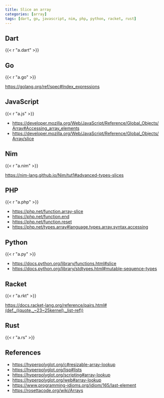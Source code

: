 ```yaml
---
title: Slice an array
categories: [array]
tags: [dart, go, javascript, nim, php, python, racket, rust]
---
```


## Dart

{{< r "a.dart" >}}

## Go

{{< r "a.go" >}}

<https://golang.org/ref/spec#Index_expressions>

## JavaScript

{{< r "a.js" >}}

- <https://developer.mozilla.org/Web/JavaScript/Reference/Global_Objects/Array#Accessing_array_elements>
- <https://developer.mozilla.org/Web/JavaScript/Reference/Global_Objects/Array/slice>

## Nim

{{< r "a.nim" >}}

<https://nim-lang.github.io/Nim/tut1#advanced-types-slices>

## PHP

{{< r "a.php" >}}

- <https://php.net/function.array-slice>
- <https://php.net/function.end>
- <https://php.net/function.reset>
- <https://php.net/types.array#language.types.array.syntax.accessing>

## Python

{{< r "a.py" >}}

- <https://docs.python.org/library/functions.html#slice>
- <https://docs.python.org/library/stdtypes.html#mutable-sequence-types>

## Racket

{{< r "a.rkt" >}}

<https://docs.racket-lang.org/reference/pairs.html#(def._((quote._~23~25kernel)._list-ref))>

## Rust

{{< r "a.rs" >}}

## References

- <https://hyperpolyglot.org/c#resizable-array-lookup>
- <https://hyperpolyglot.org/lisp#lists>
- <https://hyperpolyglot.org/scripting#array-lookup>
- <https://hyperpolyglot.org/web#array-lookup>
- <https://www.programming-idioms.org/idiom/165/last-element>
- <https://rosettacode.org/wiki/Arrays>
